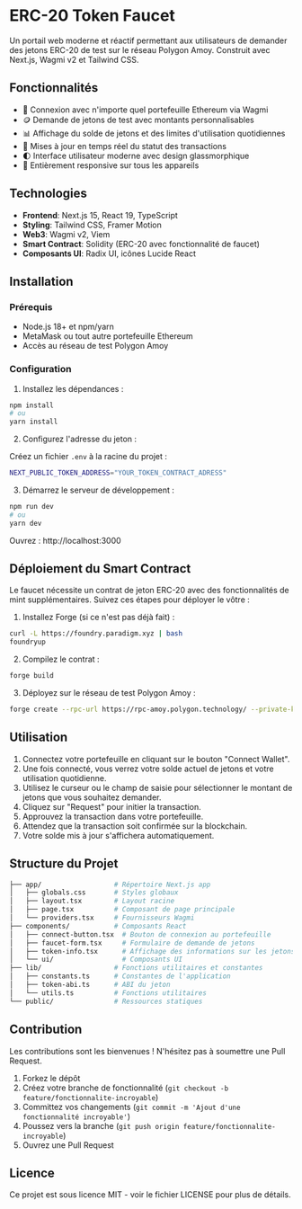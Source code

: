 # ERC-20 Token Faucet

Un portail web moderne et réactif permettant aux utilisateurs de demander des jetons ERC-20 de test sur le réseau Polygon Amoy. Construit avec Next.js, Wagmi v2 et Tailwind CSS.

## Fonctionnalités

- 🔗 Connexion avec n'importe quel portefeuille Ethereum via Wagmi
- 🪙 Demande de jetons de test avec montants personnalisables
- 📊 Affichage du solde de jetons et des limites d'utilisation quotidiennes
- 🔄 Mises à jour en temps réel du statut des transactions
- 🌓 Interface utilisateur moderne avec design glassmorphique
- 📱 Entièrement responsive sur tous les appareils

## Technologies

- **Frontend**: Next.js 15, React 19, TypeScript
- **Styling**: Tailwind CSS, Framer Motion
- **Web3**: Wagmi v2, Viem
- **Smart Contract**: Solidity (ERC-20 avec fonctionnalité de faucet)
- **Composants UI**: Radix UI, icônes Lucide React

## Installation

### Prérequis

- Node.js 18+ et npm/yarn
- MetaMask ou tout autre portefeuille Ethereum
- Accès au réseau de test Polygon Amoy

### Configuration

1. Installez les dépendances :

```bash
npm install
# ou
yarn install
```

2. Configurez l'adresse du jeton :

Créez un fichier `.env` à la racine du projet :
```bash
NEXT_PUBLIC_TOKEN_ADDRESS="YOUR_TOKEN_CONTRACT_ADRESS"
```

3. Démarrez le serveur de développement :

```bash
npm run dev
# ou
yarn dev
```

Ouvrez : http://localhost:3000

## Déploiement du Smart Contract

Le faucet nécessite un contrat de jeton ERC-20 avec des fonctionnalités de mint supplémentaires. Suivez ces étapes pour déployer le vôtre :

1. Installez Forge (si ce n'est pas déjà fait) :

```bash
curl -L https://foundry.paradigm.xyz | bash
foundryup
```

2. Compilez le contrat :

```bash
forge build
```

3. Déployez sur le réseau de test Polygon Amoy :

```bash
forge create --rpc-url https://rpc-amoy.polygon.technology/ --private-key VOTRE_CLE_PRIVEE src/TokenWithFaucet.sol:TokenWithFaucet --constructor-args "Votre Jeton" "VTK" 18
```

## Utilisation

1. Connectez votre portefeuille en cliquant sur le bouton "Connect Wallet".
2. Une fois connecté, vous verrez votre solde actuel de jetons et votre utilisation quotidienne.
3. Utilisez le curseur ou le champ de saisie pour sélectionner le montant de jetons que vous souhaitez demander.
4. Cliquez sur "Request" pour initier la transaction.
5. Approuvez la transaction dans votre portefeuille.
6. Attendez que la transaction soit confirmée sur la blockchain.
7. Votre solde mis à jour s'affichera automatiquement.

## Structure du Projet

```bash
├── app/                  # Répertoire Next.js app
│   ├── globals.css       # Styles globaux
│   ├── layout.tsx        # Layout racine
│   ├── page.tsx          # Composant de page principale
│   └── providers.tsx     # Fournisseurs Wagmi
├── components/           # Composants React
│   ├── connect-button.tsx  # Bouton de connexion au portefeuille
│   ├── faucet-form.tsx     # Formulaire de demande de jetons
│   ├── token-info.tsx      # Affichage des informations sur les jetons
│   └── ui/                 # Composants UI
├── lib/                  # Fonctions utilitaires et constantes
│   ├── constants.ts      # Constantes de l'application
│   ├── token-abi.ts      # ABI du jeton
│   └── utils.ts          # Fonctions utilitaires
└── public/               # Ressources statiques
```
## Contribution

Les contributions sont les bienvenues ! N'hésitez pas à soumettre une Pull Request.

1. Forkez le dépôt
2. Créez votre branche de fonctionnalité (`git checkout -b feature/fonctionnalite-incroyable`)
3. Committez vos changements (`git commit -m 'Ajout d'une fonctionnalité incroyable'`)
4. Poussez vers la branche (`git push origin feature/fonctionnalite-incroyable`)
5. Ouvrez une Pull Request


## Licence

Ce projet est sous licence MIT - voir le fichier LICENSE pour plus de détails.
